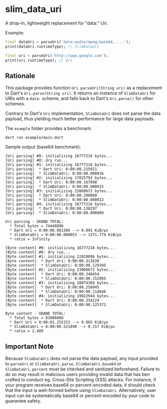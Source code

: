 # slim_data_uri

A drop-in, lightweight replacement for "data:" Uri.

Example:

```dart
final dataUri = parseUri('data:audio/mpeg;base64,....');
print(dataUri.runtimeType); // SlimDataUri

final uri = parseUri('http://www.google.com');
print(uri.runtimeType); // Uri
```

## Rationale

This package provides function `Uri parseUri(String uri)` as a replacement to Dart's `Uri.parse(String uri)`. It returns an instance of `SlimDataUri` for URIs with a `data:` scheme, and falls back to Dart's `Uri.parse()` for other schemes.

Contrary to Dart's `Uri` implementation, `SlimDataUri` does not parse the data payload, thus yielding much better performance for large data payloads.

The `example` folder provides a benchmark:

```
dart run example/main.dart
```

Sample output (base64 benchmark):

```
[Uri parsing] #0: initializing 16777216 bytes...
[Uri parsing] #0: dry run...
[Uri parsing] #1: initializing 16777216 bytes...
[Uri parsing]  * Dart Uri: 0:00:00.215011
[Uri parsing]  * SlimDataUri: 0:00:00.000016
[Uri parsing] #2: initializing 17825792 bytes...
[Uri parsing]  * Dart Uri: 0:00:00.167898
[Uri parsing]  * SlimDataUri: 0:00:00.000015
[Uri parsing] #3: initializing 23068672 bytes...
[Uri parsing]  * Dart Uri: 0:00:00.280060
[Uri parsing]  * SlimDataUri: 0:00:00.000013
[Uri parsing] #4: initializing 16777216 bytes...
[Uri parsing]  * Dart Uri: 0:00:00.138297
[Uri parsing]  * SlimDataUri: 0:00:00.000009

Uri parsing - GRAND TOTAL:
  * Total bytes = 74448896
  * Dart Uri = 0:00:00.801266 --> 0.091 KiB/µs
  * SlimDataUri = 0:00:00.000053 --> 1371.774 KiB/µs
  * ratio = Infinity

[Byte content] #0: initializing 16777216 bytes...
[Byte content] #0: dry run...
[Byte content] #1: initializing 22020096 bytes...
[Byte content]  * Dart Uri: 0:00:00.313630
[Byte content]  * SlimDataUri: 0:00:00.129395
[Byte content] #2: initializing 23068672 bytes...
[Byte content]  * Dart Uri: 0:00:00.348454
[Byte content]  * SlimDataUri: 0:00:00.152085
[Byte content] #3: initializing 18874368 bytes...
[Byte content]  * Dart Uri: 0:00:00.258945
[Byte content]  * SlimDataUri: 0:00:00.114646
[Byte content] #4: initializing 19922944 bytes...
[Byte content]  * Dart Uri: 0:00:00.334124
[Byte content]  * SlimDataUri: 0:00:00.125372

Byte content - GRAND TOTAL:
  * Total bytes = 83886080
  * Dart Uri = 0:00:01.255153 --> 0.065 KiB/µs
  * SlimDataUri = 0:00:00.521498 --> 0.157 KiB/µs
  * ratio = 2.409
```

## Important Note

Because `SlimDataUri` does not parse the data payload, any input provided to `parseUri` or `SlimDataUri.parse`, `SlimDataUri.base64` or `SlimDataUri.percent` must be checked and sanitized beforehand. Failure to do so may result in malicious users providing invalid data that has ben crafted to conduct eg. Cross-Site Scripting (XSS) attacks. For instance, if your program receives base64 or percent-encoded data, it should check that the input is well-formed before using `SlimDataUri`. Alternatively, user input can be systematically base64 or percent-encoded by your code to guarantee safety.
